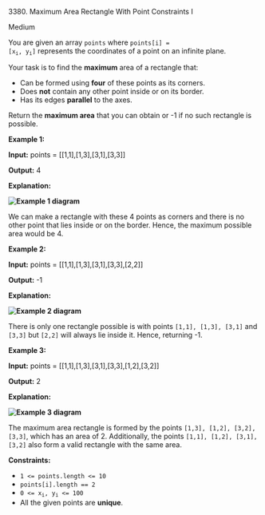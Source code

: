 3380\. Maximum Area Rectangle With Point Constraints I

Medium

You are given an array `points` where <code>points[i] = [x<sub>i</sub>, y<sub>i</sub>]</code> represents the coordinates of a point on an infinite plane.

Your task is to find the **maximum** area of a rectangle that:

*   Can be formed using **four** of these points as its corners.
*   Does **not** contain any other point inside or on its border.
*   Has its edges **parallel** to the axes.

Return the **maximum area** that you can obtain or -1 if no such rectangle is possible.

**Example 1:**

**Input:** points = [[1,1],[1,3],[3,1],[3,3]]

**Output:** 4

**Explanation:**

**![Example 1 diagram](https://assets.leetcode.com/uploads/2024/11/02/example1.png)**

We can make a rectangle with these 4 points as corners and there is no other point that lies inside or on the border. Hence, the maximum possible area would be 4.

**Example 2:**

**Input:** points = [[1,1],[1,3],[3,1],[3,3],[2,2]]

**Output:** \-1

**Explanation:**

**![Example 2 diagram](https://assets.leetcode.com/uploads/2024/11/02/example2.png)**

There is only one rectangle possible is with points `[1,1], [1,3], [3,1]` and `[3,3]` but `[2,2]` will always lie inside it. Hence, returning -1.

**Example 3:**

**Input:** points = [[1,1],[1,3],[3,1],[3,3],[1,2],[3,2]]

**Output:** 2

**Explanation:**

**![Example 3 diagram](https://assets.leetcode.com/uploads/2024/11/02/example3.png)**

The maximum area rectangle is formed by the points `[1,3], [1,2], [3,2], [3,3]`, which has an area of 2. Additionally, the points `[1,1], [1,2], [3,1], [3,2]` also form a valid rectangle with the same area.

**Constraints:**

*   `1 <= points.length <= 10`
*   `points[i].length == 2`
*   <code>0 <= x<sub>i</sub>, y<sub>i</sub> <= 100</code>
*   All the given points are **unique**.